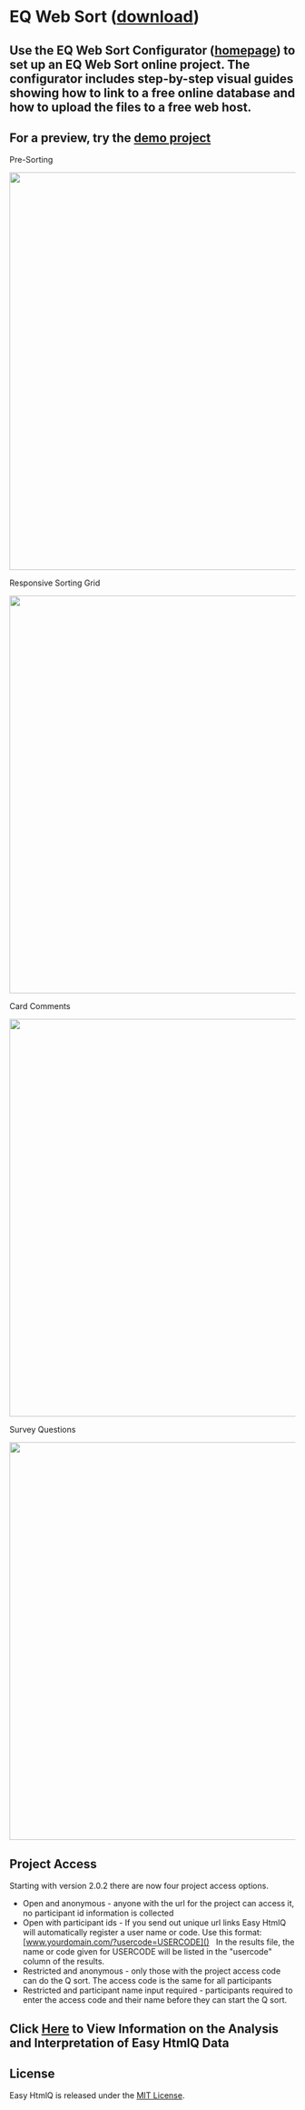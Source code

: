 # EQ Web Sort ([download](https://github.com/shawnbanasick/easy-htmlq/archive/v2.0.3.zip))

## Use the EQ Web Sort Configurator ([homepage](https://github.com/shawnbanasick/eq_configurator_v3)) to set up an EQ Web Sort online project. The configurator includes step-by-step visual guides showing how to link to a free online database and how to upload the files to a free web host.

## For a preview, try the [demo project](https://shawnbanasick.github.io/easy-htmlq/#/)

Pre-Sorting

<p align="center">
<img src="https://github.com/shawnbanasick/eq-web-sort/blob/main/readme_assets/presort.png?raw=true" width="700" />
<p>
  
Responsive Sorting Grid
<p align="center">
<img src="https://github.com/shawnbanasick/eq-web-sort/blob/main/readme_assets/sortScreen.png?raw=true" width="700" />
<p>

Card Comments

<p align="center">
<img src="https://github.com/shawnbanasick/eq-web-sort/blob/main/readme_assets/postsortScreen.png?raw=true" width="700" />
<p>
  
Survey Questions  
<p align="center">
<img src="https://github.com/shawnbanasick/eq-web-sort/blob/main/readme_assets/surveyScreen.png?raw=true" width="700" />
<p>

## Project Access

Starting with version 2.0.2 there are now four project access options.

- Open and anonymous - anyone with the url for the project can access it, no participant id information is collected
- Open with participant ids - If you send out unique url links Easy HtmlQ will automatically register a user name or code. Use this format: [www.yourdomain.com/?usercode=USERCODE]() &nbsp;&nbsp;In the results file, the name or code given for USERCODE will be listed in the "usercode" column of the results.
- Restricted and anonymous - only those with the project access code can do the Q sort. The access code is the same for all participants
- Restricted and participant name input required - participants required to enter the access code and their name before they can start the Q sort.

## Click [Here](Analysis.md) to View Information on the Analysis and Interpretation of Easy HtmlQ Data

## License

Easy HtmlQ is released under the [MIT License](http://www.opensource.org/licenses/MIT).
